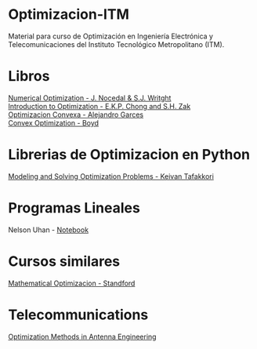 # Optimizacion-ITM
Material para curso de Optimización en Ingeniería Electrónica y Telecomunicaciones del Instituto Tecnológico Metropolitano (ITM).

# Libros
[Numerical Optimization - J. Nocedal & S.J. Writght](https://link.springer.com/content/pdf/10.1007/978-0-387-40065-5.pdf) <br>
[Introduction to Optimization - E.K.P. Chong and S.H. Zak](http://www.lewissoft.com/pdf/INTRO_OPT.pdf) <br>
[Optimizacion Convexa - Alejandro Garces](https://repositorio.utp.edu.co/bitstreams/4c8af0a3-0988-450c-9618-0bb9d8a04a27/download) <br>
[Convex Optimization - Boyd](https://web.stanford.edu/~boyd/cvxbook/) <br>

# Librerias de Optimizacion en Python
[Modeling and Solving Optimization Problems - Keivan Tafakkori](https://www.supplychaindataanalytics.com/modeling-and-solving-optimization-problems-in-python/) <br>

# Programas Lineales
Nelson Uhan - [Notebook](https://github.com/nelsonuhan/simplex)

# Cursos similares
[Mathematical Optimizacion - Standford](https://web.stanford.edu/group/sisl/k12/optimization/#!index.md)

# Telecommunications
[Optimization Methods in Antenna Engineering
](https://link.springer.com/referenceworkentry/10.1007/978-981-4560-44-3_15)
